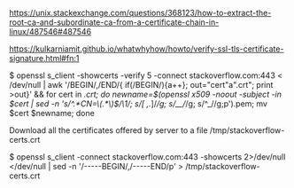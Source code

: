 https://unix.stackexchange.com/questions/368123/how-to-extract-the-root-ca-and-subordinate-ca-from-a-certificate-chain-in-linux/487546#487546

https://kulkarniamit.github.io/whatwhyhow/howto/verify-ssl-tls-certificate-signature.html#fn:1

$ openssl s_client -showcerts -verify 5 -connect stackoverflow.com:443 < /dev/null | awk '/BEGIN/,/END/{ if(/BEGIN/){a++}; out="cert"a".crt"; print >out}' && for cert in *.crt; do newname=$(openssl x509 -noout -subject -in $cert | sed -n 's/^.*CN=\(.*\)$/\1/; s/[ ,.*]/_/g; s/__/_/g; s/^_//g;p').pem; mv $cert $newname; done


Download all the certificates offered by server to a file /tmp/stackoverflow-certs.crt

$ openssl s_client -connect stackoverflow.com:443 -showcerts 2>/dev/null \
</dev/null | sed -n '/-----BEGIN/,/-----END/p' > /tmp/stackoverflow-certs.crt